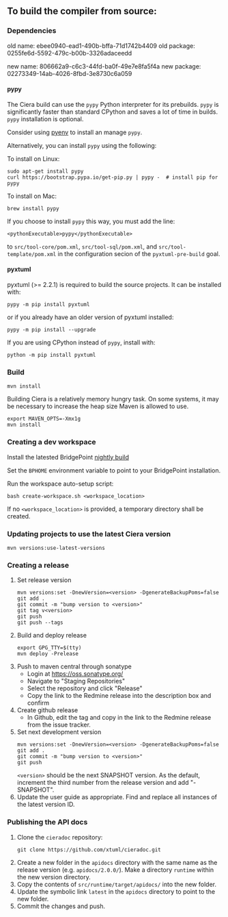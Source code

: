 ## To build the compiler from source:

### Dependencies

old name:       ebee0940-ead1-490b-bffa-71d1742b4409
old package:    0255fe6d-5592-479c-b00b-3326adaceedd

new name:       806662a9-c6c3-44fd-ba0f-49e7e8fa5f4a
new package:    02273349-14ab-4026-8fbd-3e8730c6a059

#### pypy

The Ciera build can use the `pypy` Python interpreter for its prebuilds. `pypy`
is significantly faster than standard CPython and saves a lot of time in
builds. `pypy` installation is optional.

Consider using [pyenv](https://github.com/pyenv/pyenv) to install an manage
`pypy`.

Alternatively, you can install `pypy` using the following:

To install on Linux:
```
sudo apt-get install pypy
curl https://bootstrap.pypa.io/get-pip.py | pypy -  # install pip for pypy
```

To install on Mac:
```
brew install pypy
```

If you choose to install `pypy` this way, you must add the line:
```
<pythonExecutable>pypy</pythonExecutable>
```

to `src/tool-core/pom.xml`, `src/tool-sql/pom.xml`, and
`src/tool-template/pom.xml` in the configuration secion of the
`pyxtuml-pre-build` goal.

#### pyxtuml

pyxtuml (>= 2.2.1) is required to build the source projects. It can be installed with:

```
pypy -m pip install pyxtuml
```

or if you already have an older version of pyxtuml installed:

```
pypy -m pip install --upgrade
```

If you are using CPython instead of `pypy`, install with:

```
python -m pip install pyxtuml
```

### Build

```
mvn install
```

Building Ciera is a relatively memory hungry task. On some systems, it may be necessary to increase
the heap size Maven is allowed to use.
```
export MAVEN_OPTS=-Xmx1g
mvn install
```

### Creating a dev workspace

Install the latested BridgePoint [nightly
build](https://s3.amazonaws.com/xtuml-releases/nightly-build/buildfiles.html)

Set the `BPHOME` environment variable to point to your BridgePoint
installation.

Run the workspace auto-setup script:
```
bash create-workspace.sh <workspace_location>
```

If no `<workspace_location>` is provided, a temporary directory shall be created.

### Updating projects to use the latest Ciera version

```
mvn versions:use-latest-versions
```

### Creating a release

1. Set release version
   ```
   mvn versions:set -DnewVersion=<version> -DgenerateBackupPoms=false
   git add .
   git commit -m "bump version to <version>"
   git tag v<version>
   git push
   git push --tags
   ```
2. Build and deploy release
   ```
   export GPG_TTY=$(tty)
   mvn deploy -Prelease
   ```
3. Push to maven central through sonatype
   - Login at https://oss.sonatype.org/
   - Navigate to "Staging Repositories"
   - Select the repository and click "Release"
   - Copy the link to the Redmine release into the description box and confirm
4. Create github release
   - In Github, edit the tag and copy in the link to the Redmine release from
     the issue tracker.
5. Set next development version
   ```
   mvn versions:set -DnewVersion=<version> -DgenerateBackupPoms=false
   git add .
   git commit -m "bump version to <version>"
   git push
   ```
   `<version>` should be the next SNAPSHOT version. As the default, increment
   the third number from the release version and add "-SNAPSHOT".
6. Update the user guide as appropriate. Find and replace all instances of the
   latest version ID.

### Publishing the API docs

1. Clone the `cieradoc` repository:
   ```
   git clone https://github.com/xtuml/cieradoc.git
   ```
2. Create a new folder in the `apidocs` directory with the same name as the
   release version (e.g. `apidocs/2.0.0/`). Make a directory `runtime` within
   the new version directory.
3. Copy the contents of `src/runtime/target/apidocs/` into the new folder.
4. Update the symbolic link `latest` in the `apidocs` directory to point to the
   new folder.
5. Commit the changes and push.

